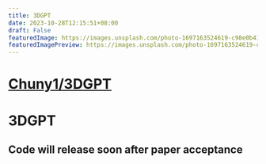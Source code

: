 ```yaml
---
title: 3DGPT
date: 2023-10-28T12:15:51+08:00
draft: False
featuredImage: https://images.unsplash.com/photo-1697163524619-c98e0b4140e8?ixid=M3w0NjAwMjJ8MHwxfHJhbmRvbXx8fHx8fHx8fDE2OTg0NjY0ODB8&ixlib=rb-4.0.3
featuredImagePreview: https://images.unsplash.com/photo-1697163524619-c98e0b4140e8?ixid=M3w0NjAwMjJ8MHwxfHJhbmRvbXx8fHx8fHx8fDE2OTg0NjY0ODB8&ixlib=rb-4.0.3
---
```


# [Chuny1/3DGPT](https://github.com/Chuny1/3DGPT)

# 3DGPT
## Code will release soon after paper acceptance
